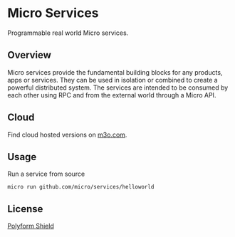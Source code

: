# Micro Services

Programmable real world Micro services.

## Overview

Micro services provide the fundamental building blocks for any products, apps or services. They can be used in isolation 
or combined to create a powerful distributed system. The services are intended to be consumed by each other using RPC 
and from the external world through a Micro API.

## Cloud

Find cloud hosted versions on [m3o.com](https://m3o.com).

## Usage

Run a service from source

```
micro run github.com/micro/services/helloworld
```

## License

[Polyform Shield](https://polyformproject.org/licenses/shield/1.0.0/)
